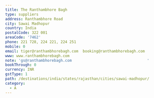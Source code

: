 ```yaml
---
title: The Ranthambhore Bagh
type: suppliers
address: Ranthambhore Road
city: Sawai Madhopur
country: India
postalCode: 322 001
areaCode: '7462'
phone: 221 728, 224 221, 224 251
mobile: 0
email: tiger@ranthambhorebagh.com  booking@ranthambhorebagh.com
www: www.ranthambhorebagh.com
note: 'gs@ranthambhorebagh.com                                  '
bookThrough: 0
currency: INR
gstType: 1
path: /destinations/india/states/rajasthan/cities/sawai-madhopur/
category:
  - A
---
```




